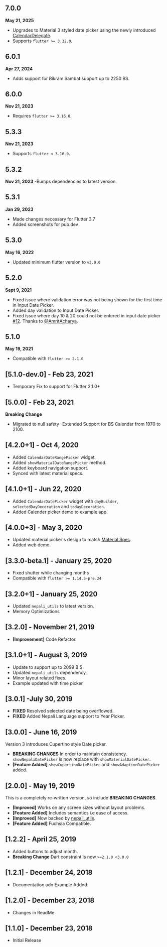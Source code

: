 ## 7.0.0
**May 21, 2025**
- Upgrades to Material 3 styled date picker using the newly introduced [CalendarDelegate](https://github.com/flutter/flutter/pull/161874).
- Supports `flutter >= 3.32.0`.

## 6.0.1
**Apr 27, 2024**
- Adds support for Bikram Sambat support up to 2250 BS.

## 6.0.0
**Nov 21, 2023**
- Requires `flutter >= 3.16.0`.

## 5.3.3
**Nov 21, 2023**
- Supports `flutter < 3.16.0`.

## 5.3.2
**Nov 21, 2023**
-Bumps dependencies to latest version.

## 5.3.1
**Jan 29, 2023**
- Made changes necessary for Flutter 3.7
- Added screenshots for pub.dev

## 5.3.0
**May 16, 2022**
- Updated minimum flutter version to `v3.0.0`

## 5.2.0
**Sept 9, 2021**
- Fixed issue where validation error was not being shown for the first time in Input Date Picker.
- Added day validation to Input Date Picker.
- Fixed issue where day 10 & 20 could not be entered in input date picker [#12](https://github.com/sarbagyastha/nepali_date_picker/pull/12). Thanks to [@AmritAcharya](https://github.com/Amritacharya).

## 5.1.0
**May 19, 2021**
- Compatible with `flutter >= 2.1.0`

## [5.1.0-dev.0] - Feb 23, 2021
- Temporary Fix to support for Flutter 2.1.0+

## [5.0.0] - Feb 23, 2021
**Breaking Change**
- Migrated to null safety
-Extended Support for BS Calendar from 1970 to 2100.

## [4.2.0+1] - Oct 4, 2020
* Added `CalendarDateRangePicker` widget.
* Added `showMaterialDateRangePicker` method.
* Added keyboard navigation support.
* Synced with latest material specs.

## [4.1.0+1] - Jun 22, 2020
* Added `CalendarDatePicker` widget with `dayBuilder`, `selectedDayDecoration` and `todayDecoration`.
* Added Calender picker demo to example app.

## [4.0.0+3] - May 3, 2020
* Updated material picker's design to match [Material Spec](https://material.io/components/pickers).
* Added web demo.

## [3.3.0-beta.1] - January 25, 2020
* Fixed shutter while changing months
* Compatible with `flutter >= 1.14.5-pre.24`

## [3.2.0+1] - January 25, 2020
* Updated `nepali_utils` to latest version.
* Memory Optimizations

## [3.2.0] - November 21, 2019
* **[Improvement]** Code Refactor.

## [3.1.0+1] - August 3, 2019
* Update to support up to 2099 B.S.
* Updated `nepali_utils` dependency.
* Minor layout related fixes.
* Example updated with time picker

## [3.0.1] -July 30, 2019
* **FIXED** Resolved selected date being overflowed.
* **FIXED** Added Nepali Language support to Year Picker.

## [3.0.0] - June 16, 2019
Version 3 introduces Cupertino style Date picker.

* **BREAKING CHANGES** In order to maintain consistency.
`showNepaliDatePicker` is now replace with `showMaterialDatePicker`.
* **[Feature Added]** `showCupertinoDatePicker` and `showAdaptiveDatePicker` added.

## [2.0.0] - May 19, 2019
This is a completely re-written version, so include **BREAKING
CHANGES**.
* **[Improved]** Works on any screen sizes without layout problems.
* **[Feature Added]** Includes semantics i.e ease of access.
* **[Improved]** Now backed by
  [nepali_utils](https://pub.dev/packages/nepali_utils).
* **[Feature Added]** Fuchsia Compatible.

## [1.2.2] - April 25, 2019

* Added buttons to adjust month.
* **Breaking Change** Dart constraint is now `>=2.1.0 <3.0.0`

## [1.2.1] - December 24, 2018

* Documentation adn Example Added. 

## [1.2.0] - December 23, 2018

* Changes in ReadMe

## [1.1.0] - December 23, 2018

* Initial Release

